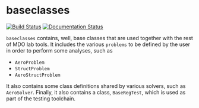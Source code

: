 # baseclasses
[![Build Status](https://travis-ci.com/mdolab/baseclasses.svg?branch=master)](https://travis-ci.com/mdolab/baseclasses)
[![Documentation Status](https://readthedocs.com/projects/mdolab-baseclasses/badge/?version=latest)](https://mdolab-baseclasses.readthedocs-hosted.com/?badge=latest)

`baseclasses` contains, well, base classes that are used together with the rest of MDO lab tools.
It includes the various `problems` to be defined by the user in order to perform some analyses, such as
- `AeroProblem`
- `StructProblem`
- `AeroStructProblem`

It also contains some class definitions shared by various solvers, such as `AeroSolver`.
Finally, it also contains a class, `BaseRegTest`, which is used as part of the testing toolchain.
